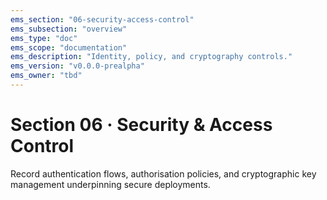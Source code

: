 ```yaml
---
ems_section: "06-security-access-control"
ems_subsection: "overview"
ems_type: "doc"
ems_scope: "documentation"
ems_description: "Identity, policy, and cryptography controls."
ems_version: "v0.0.0-prealpha"
ems_owner: "tbd"
---
```


# Section 06 · Security & Access Control

Record authentication flows, authorisation policies, and cryptographic key management underpinning secure deployments.
